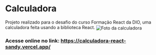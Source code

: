 # Calculadora
Projeto realizado para o desafio do curso Formação React da DIO, uma calculadora feita usando a biblioteca React.
<img align="center" alt="Foto da calculadora" src="https://user-images.githubusercontent.com/101902194/195148184-ae0b6a6c-de65-4d8a-aefc-63abc11447df.png">
### Acesse online no link: https://calculadora-react-sandy.vercel.app/
